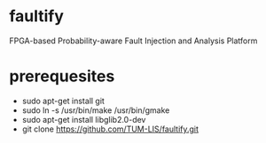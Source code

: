 faultify
========

FPGA-based Probability-aware Fault Injection and Analysis Platform


prerequesites
======

* sudo apt-get install git
* sudo ln -s /usr/bin/make /usr/bin/gmake
* sudo apt-get install libglib2.0-dev
* git clone https://github.com/TUM-LIS/faultify.git

